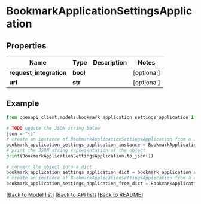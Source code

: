 # BookmarkApplicationSettingsApplication


## Properties

Name | Type | Description | Notes
------------ | ------------- | ------------- | -------------
**request_integration** | **bool** |  | [optional] 
**url** | **str** |  | [optional] 

## Example

```python
from openapi_client.models.bookmark_application_settings_application import BookmarkApplicationSettingsApplication

# TODO update the JSON string below
json = "{}"
# create an instance of BookmarkApplicationSettingsApplication from a JSON string
bookmark_application_settings_application_instance = BookmarkApplicationSettingsApplication.from_json(json)
# print the JSON string representation of the object
print(BookmarkApplicationSettingsApplication.to_json())

# convert the object into a dict
bookmark_application_settings_application_dict = bookmark_application_settings_application_instance.to_dict()
# create an instance of BookmarkApplicationSettingsApplication from a dict
bookmark_application_settings_application_from_dict = BookmarkApplicationSettingsApplication.from_dict(bookmark_application_settings_application_dict)
```
[[Back to Model list]](../README.md#documentation-for-models) [[Back to API list]](../README.md#documentation-for-api-endpoints) [[Back to README]](../README.md)


